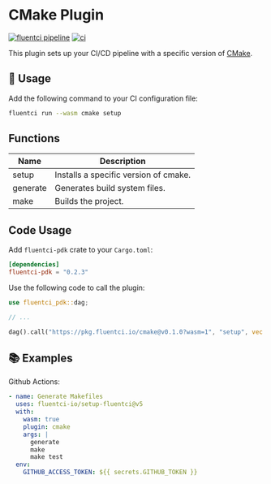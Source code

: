 # CMake Plugin

[![fluentci pipeline](https://shield.fluentci.io/x/cmake)](https://pkg.fluentci.io/cmake)
[![ci](https://github.com/fluentci-io/cmake-plugin/actions/workflows/ci.yml/badge.svg)](https://github.com/fluentci-io/cmake-plugin/actions/workflows/ci.yml)

This plugin sets up your CI/CD pipeline with a specific version of [CMake](https://cmake.org/).

## 🚀 Usage

Add the following command to your CI configuration file:

```bash
fluentci run --wasm cmake setup
```

## Functions

| Name     | Description                               |
| -------- | ----------------------------------------- |
| setup    | Installs a specific version of cmake.     |
| generate | Generates build system files.             |
| make     | Builds the project.                       |

## Code Usage

Add `fluentci-pdk` crate to your `Cargo.toml`:

```toml
[dependencies]
fluentci-pdk = "0.2.3"
```

Use the following code to call the plugin:

```rust
use fluentci_pdk::dag;

// ...

dag().call("https://pkg.fluentci.io/cmake@v0.1.0?wasm=1", "setup", vec!["latest"])?;
```

## 📚 Examples

Github Actions:

```yaml
- name: Generate Makefiles
  uses: fluentci-io/setup-fluentci@v5
  with:
    wasm: true
    plugin: cmake
    args: |
      generate
      make
      make test
  env:
    GITHUB_ACCESS_TOKEN: ${{ secrets.GITHUB_TOKEN }}
```
